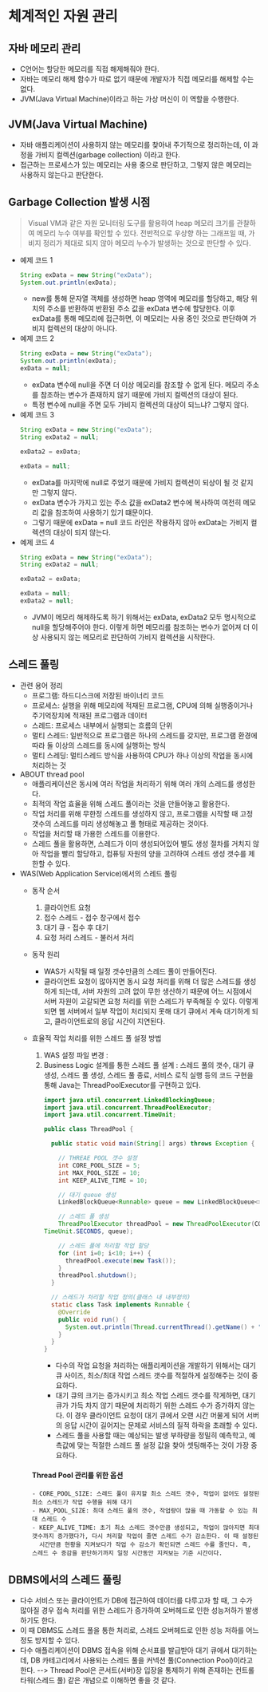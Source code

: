 # 체계적인 자원 관리

## 자바 메모리 관리
  - C언어는 할당한 메모리를 직접 해제해줘야 한다.
  - 자바는 메모리 해제 함수가 따로 없기 때문에 개발자가 직접 메모리를 해제할 수는 없다.
  - JVM(Java Virtual Machine)이라고 하는 가상 머신이 이 역할을 수행한다.

## JVM(Java Virtual Machine)
  - 자바 애플리케이션이 사용하지 않는 메모리를 찾아내 주기적으로 정리하는데, 이 과정을 가비지 컬렉션(garbage collection) 이라고 한다.
  - 접근하는 프로세스가 있는 메모리는 사용 중으로 판단하고, 그렇지 않은 메모리는 사용하지 않는다고 판단한다.

## Garbage Collection 발생 시점
> Visual VM과 같은 자원 모니터링 도구를 활용하여 heap 메모리 크기를 관찰하여 메모리 누수 여부를 확인할 수 있다.
> 전반적으로 우상향 하는 그래프일 때, 가비지 정리가 제대로 되지 않아 메모리 누수가 발생하는 것으로 판단할 수 있다.
  - 예제 코드 1
    ```java
    String exData = new String("exData");
    System.out.println(exData);
    ```
    - new를 통해 문자열 객체를 생성하면 heap 영역에 메모리를 할당하고, 해당 위치의 주소를 반환하여 반환된 주소 값을 exData 변수에 할당한다. 이후 exData를 통해 메모리에
      접근하면, 이 메모리는 사용 중인 것으로 판단하여 가비지 컬렉션의 대상이 아니다.
  - 예제 코드 2
    ```java
    String exData = new String("exData");
    System.out.println(exData);
    exData = null;
    ```
    - exData 변수에 null을 주면 더 이상 메모리를 참조할 수 없게 된다. 메모리 주소를 참조하는 변수가 존재하지 않기 때문에 가비지 컬렉션의 대상이 된다.
    - 특정 변수에 null을 주면 모두 가비지 컬렉션의 대상이 되느냐? 그렇지 않다.
  - 예제 코드 3
    ```java
    String exData = new String("exData");
    String exData2 = null;
    
    exData2 = exData;

    exData = null;
    ```
    - exData를 마지막에 null로 주었기 때문에 가비지 컬렉션이 되상이 될 것 같지만 그렇지 않다.
    - exData 변수가 가지고 있는 주소 값을 exData2 변수에 복사하여 여전히 메모리 값을 참조하여 사용하기 있기 떄문이다.
    - 그렇기 때문에 exData = null 코드 라인은 작용하지 않아 exData는 가비지 컬렉션의 대상이 되지 않는다.
  - 예제 코드 4
    ```java
    String exData = new String("exData");
    String exData2 = null;
    
    exData2 = exData;

    exData = null;
    exData2 = null;
    ```
    - JVM이 메모리 해제하도록 하기 위해서는 exData, exData2 모두 명시적으로 null을 할당해주어야 한다. 이렇게 하면 메모리를 참조하는 변수가 없어져 더 이상 사용되지 않는
      메모리로 판단하여 가비지 컬렉션을 시작한다.

## 스레드 풀링
  - 관련 용어 정리
    - 프로그램: 하드디스크에 저장된 바이너리 코드
    - 프로세스: 실행을 위해 메모리에 적재된 프로그램, CPU에 의해 실행중이거나 주기억장치에 적재된 프로그램과 데이터
    - 스레드: 프로세스 내부에서 실행되는 흐름의 단위
    - 멀티 스레드: 일반적으로 프로그램은 하나의 스레드를 갖지만, 프로그램 환경에 따라 둘 이상의 스레드를 동시에 실행하는 방식
    - 멀티 스레딩: 멀티스레드 방식을 사용하여 CPU가 하나 이상의 작업을 동시에 처리하는 것
  - ABOUT thread pool
    - 애플리케이션은 동시에 여러 작업을 처리하기 위해 여러 개의 스레드를 생성한다.
    - 최적의 작업 효율을 위해 스레드 풀이라는 것을 만들어놓고 활용한다.
    - 작업 처리를 위해 무한정 스레드를 생성하지 않고, 프로그램을 시작할 때 고정 갯수의 스레드를 미리 생성해놓고 풀 형태로 제공하는 것이다.
    - 작업을 처리할 때 가용한 스레드를 이용한다.
    - 스레드 풀을 활용하면, 스레드가 이미 생성되어있어 별도 생성 절차를 거치지 않아 작업을 빨리 할당하고, 컴퓨팅 자원의 양을 고려하여 스레드 생성 갯수를 제한할 수 있다.
  - WAS(Web Application Service)에서의 스레드 풀링
    - 동작 순서
      1. 클라이언트 요청
      2. 접수 스레드 - 접수 창구에서 접수
      3. 대기 큐 - 접수 후 대기
      4. 요청 처리 스레드 - 불러서 처리
    - 동작 원리
      - WAS가 시작될 때 일정 갯수만큼의 스레드 풀이 만들어진다.
      - 클라이언트 요청이 많아지면 동시 요청 처리를 위해 더 많은 스레드를 생성하게 되는데, 서버 자원의 고려 없이 무한 생산하기 때문에 어느 시점에서 서버 자원이 고갈되면 요청 처리를
        위한 스레드가 부족해질 수 있다. 이렇게 되면 웹 서버에서 일부 작업이 처리되지 못해 대기 큐에서 계속 대기하게 되고, 클라이언트로의 응답 시간이 지연된다.
    - 효율적 작업 처리를 위한 스레드 풀 설정 방법
      1. WAS 설정 파일 변경
         : <Executor name="tomcatThreadPool" namePrerix="catalina-exec-" maxThreads="200" minSpareThreads="5" />
      2. Business Logic 설계를 통한 스레드 풀 설계
         : 스레드 풀의 갯수, 대기 큐 생성, 스레드 풀 생성, 스레드 풀 종료, 서비스 로직 실행 등의 코드 구현을 통해 Java는 ThreadPoolExecutor를 구현하고 있다.
         ```java
         import java.util.concurrent.LinkedBlockingQueue;
         import java.util.concurrent.ThreadPoolExecutor;
         import java.util.concurrent.TimeUnit;

         public class ThreadPool {

           public static void main(String[] args) throws Exception {

             // THREAE POOL 갯수 설정
             int CORE_POOL_SIZE = 5;
             int MAX_POOL_SIZE = 10;
             int KEEP_ALIVE_TIME = 10;

             // 대기 queue 생성
             LinkedBlockQueue<Runnable> queue = new LinkedBlockQueue<>(10);

             // 스레드 풀 생성
             ThreadPoolExecutor threadPool = new ThreadPoolExecutor(CORE_POOL_SIZE, MAX_POOL_SIZE, KEEP_ALIVE_TIME,
         TimeUnit.SECONDS, queue);

             // 스레드 풀에 처리할 작업 할당
             for (int i=0; i<10; i++) {
               threadPool.execute(new Task());
             }
             threadPool.shutdown();
           }
  
           // 스레드가 처리할 작업 정의(클래스 내 내부정의)
           static class Task implements Runnable {
             @Override
             public void run() {
               System.out.println(Thread.currentThread().getName() + "번 스레드가 작업 처리를 완료하였습니다.");
             }
           }
         }
         ```
         - 다수의 작업 요청을 처리하는 애플리케이션을 개발하기 위해서는 대기 큐 사이즈, 최소/최대 작업 스레드 갯수를 적절하게 설정해주는 것이 중요하다.
         - 대기 큐의 크기는 증가시키고 최소 작업 스레드 갯수를 작게하면, 대기 큐가 가득 차지 않기 때문에 처리하기 위한 스레드 수가 증가하지 않는다. 이 경우 클라이언트 요청이
           대기 큐에서 오랜 시간 머물게 되어 서버의 응답 시간이 길어지는 문제로 서비스의 질적 하락을 초래할 수 있다.
         - 스레드 풀을 사용할 때는 예상되는 발생 부하량을 정밀히 예측학고, 예측값에 맞는 적절한 스레드 풀 설정 값을 찾아 셋팅해주는 것이 가장 중요하다.

        #### Thread Pool 관리를 위한 옵션
          - CORE_POOL_SIZE: 스레드 풀이 유지할 최소 스레드 갯수, 작업이 없어도 설정된 최소 스레드가 작업 수행을 위해 대기
          - MAX_POOL_SIZE: 최대 스레드 풀의 갯수, 작업량이 많을 때 가동할 수 있는 최대 스레드 수
          - KEEP_ALIVE_TIME: 초기 최소 스레드 갯수만큼 생성되고, 작업이 많아지면 최대 갯수까지 증가했다가, 다시 처리할 작업이 줄면 스레드 수가 감소한다. 이 때 설정된
            시간만큼 현황을 지켜보다가 작업 수 감소가 확인되면 스레드 수를 줄인다. 즉, 스레드 수 증감을 판단하기까지 일정 시간동안 지켜보는 기준 시간이다.

## DBMS에서의 스레드 풀링
  - 다수 서비스 또는 클라이언트가 DB에 접근하여 데이터를 다루고자 할 때, 그 수가 많아질 경우 접속 처리를 위한 스레드가 증가하여 오버헤드로 인한 성능저하가 발생하기도 한다.
  - 이 때 DBMS도 스레드 풀을 통한 처리로, 스레드 오버헤드로 인한 성능 저하를 어느정도 방지할 수 있다.
  - 다수 애플리케이션이 DBMS 접속을 위해 순서표를 발급받아 대기 큐에서 대기하는데, DB 카테고리에서 사용되는 스레드 풀을 커넥션 풀(Connection Pool)이라고 한다.
  --> Thread Pool은 콘서트(서버)장 입장을 통제하기 위해 존재하는 컨트롤 타워(스레드 풀) 같은 개념으로 이해하면 좋을 것 같다.


